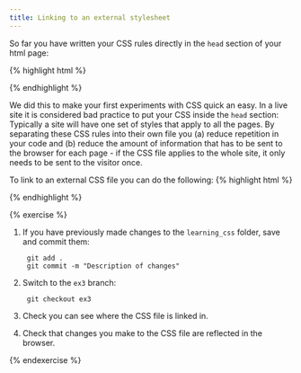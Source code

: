 ```yaml
---
title: Linking to an external stylesheet
---
```


So far you have written your CSS rules directly in the `head` section of your html page:

{% highlight html %}
<!DOCTYPE html>
<html>
  <head>
  	<title>My page</title>
  	<style type="text/css">
  	  h1 { color: red; }
  	</style>
  </head>

  <!-- body goes here -->

</html>
{% endhighlight %}

We did this to make your first experiments with CSS quick an easy. In a live site it is considered bad practice to put your CSS inside the `head` section: Typically a site will have one set of styles that apply to all the pages. By separating these CSS rules into their own file you (a) reduce repetition in your code and (b) reduce the amount of information that has to be sent to the browser for each page - if the CSS file applies to the whole site, it only needs to be sent to the visitor once.

To link to an external CSS file you can do the following:
{% highlight html %}
<!DOCTYPE html>
<html>
  <head>
  	<title>My page</title>
  	<link rel='stylesheet' type='text/css' href='path/to/my_css_file.css'>
  </head>

  <!-- body goes here -->

</html>
{% endhighlight %}

{% exercise %}
1. If you have previously made changes to the `learning_css` folder, save and commit them:

		git add .
		git commit -m "Description of changes"

2. Switch to the `ex3` branch:

		git checkout ex3

3. Check you can see where the CSS file is linked in.
4. Check that changes you make to the CSS file are reflected in the browser.

{% endexercise %}





